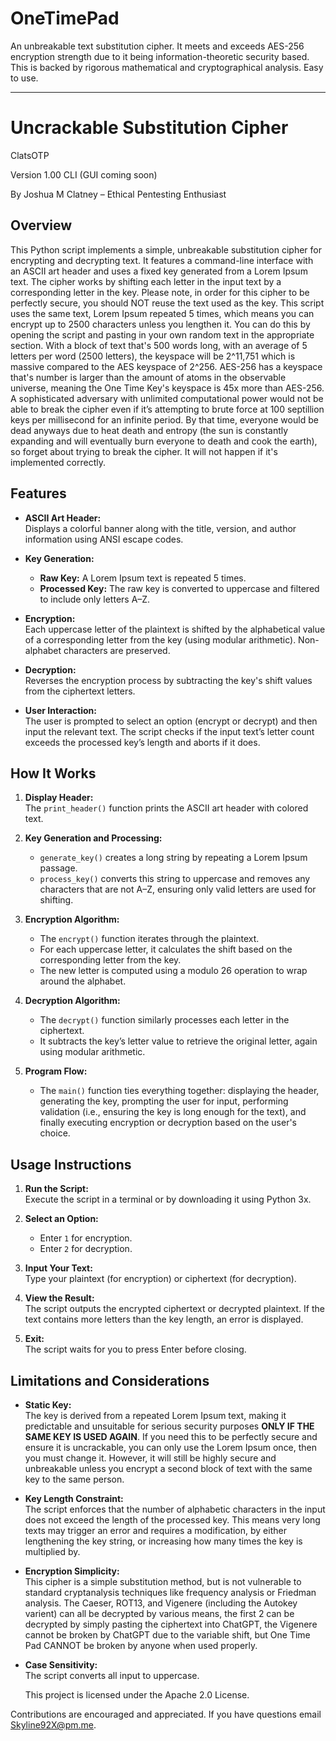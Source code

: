 # OneTimePad
An unbreakable text substitution cipher. It meets and exceeds AES-256 encryption strength due to it being information-theoretic security based. This is backed by rigorous mathematical and cryptographical analysis. Easy to use.

---

# Uncrackable Substitution Cipher

ClatsOTP

Version 1.00 CLI (GUI coming soon) 

By Joshua M Clatney – Ethical Pentesting Enthusiast

## Overview

This Python script implements a simple, unbreakable substitution cipher for encrypting and decrypting text. It features a command-line interface with an ASCII art header and uses a fixed key generated from a Lorem Ipsum text. The cipher works by shifting each letter in the input text by a corresponding letter in the key. Please note, in order for this cipher to be perfectly secure, you should NOT reuse the text used as the key. This script uses the same text, Lorem Ipsum repeated 5 times, which means you can encrypt up to 2500 characters unless you lengthen it. You can do this by opening the script and pasting in your own random text in the appropriate section. With a block of text that's 500 words long, with an average of 5 letters per word (2500 letters), the keyspace will be 2^11,751 which is massive compared to the AES keyspace of 2^256. AES-256 has a keyspace that's number is larger than the amount of atoms in the observable universe, meaning the One Time Key's keyspace is 45x more than AES-256. A sophisticated adversary with unlimited computational power would not be able to break the cipher even if it’s attempting to brute force at 100 septillion keys per millisecond for an infinite period. By that time, everyone would be dead anyways due to heat death and entropy (the sun is constantly expanding and will eventually burn everyone to death and cook the earth), so forget about trying to break the cipher. It will not happen if it's implemented correctly. 

## Features

- **ASCII Art Header:**  
  Displays a colorful banner along with the title, version, and author information using ANSI escape codes.

- **Key Generation:**  
  - **Raw Key:** A Lorem Ipsum text is repeated 5 times.  
  - **Processed Key:** The raw key is converted to uppercase and filtered to include only letters A–Z.
  
- **Encryption:**  
  Each uppercase letter of the plaintext is shifted by the alphabetical value of a corresponding letter from the key (using modular arithmetic). Non-alphabet characters are preserved.
  
- **Decryption:**  
  Reverses the encryption process by subtracting the key's shift values from the ciphertext letters.

- **User Interaction:**  
  The user is prompted to select an option (encrypt or decrypt) and then input the relevant text. The script checks if the input text’s letter count exceeds the processed key’s length and aborts if it does.

## How It Works

1. **Display Header:**  
   The `print_header()` function prints the ASCII art header with colored text.

2. **Key Generation and Processing:**  
   - `generate_key()` creates a long string by repeating a Lorem Ipsum passage.
   - `process_key()` converts this string to uppercase and removes any characters that are not A–Z, ensuring only valid letters are used for shifting.

3. **Encryption Algorithm:**  
   - The `encrypt()` function iterates through the plaintext.  
   - For each uppercase letter, it calculates the shift based on the corresponding letter from the key.
   - The new letter is computed using a modulo 26 operation to wrap around the alphabet.

4. **Decryption Algorithm:**  
   - The `decrypt()` function similarly processes each letter in the ciphertext.  
   - It subtracts the key’s letter value to retrieve the original letter, again using modular arithmetic.

5. **Program Flow:**  
   - The `main()` function ties everything together: displaying the header, generating the key, prompting the user for input, performing validation (i.e., ensuring the key is long enough for the text), and finally executing encryption or decryption based on the user's choice.

## Usage Instructions

1. **Run the Script:**  
   Execute the script in a terminal or by downloading it using Python 3x.

2. **Select an Option:**  
   - Enter `1` for encryption.
   - Enter `2` for decryption.

3. **Input Your Text:**  
   Type your plaintext (for encryption) or ciphertext (for decryption).

4. **View the Result:**  
   The script outputs the encrypted ciphertext or decrypted plaintext. If the text contains more letters than the key length, an error is displayed.

5. **Exit:**  
   The script waits for you to press Enter before closing.

## Limitations and Considerations

- **Static Key:**  
The key is derived from a repeated Lorem Ipsum text, making it predictable and unsuitable for serious security purposes **ONLY IF THE SAME KEY IS USED AGAIN**. If you need this to be perfectly secure and ensure it is uncrackable, you can only use the Lorem Ipsum once, then you must change it. However, it will still be highly secure and unbreakable unless you encrypt a second block of text with the same key to the same person.

- **Key Length Constraint:**  
  The script enforces that the number of alphabetic characters in the input does not exceed the length of the processed key. This means very long texts may trigger an error and requires a modification, by either lengthening the key string, or increasing how many times the key is multiplied by. 

- **Encryption Simplicity:**  
  This cipher is a simple substitution method, but is not vulnerable to standard cryptanalysis techniques like frequency analysis or Friedman analysis. The Caeser, ROT13, and Vigenere (including the Autokey varient) can all be decrypted by various means, the first 2 can be decrypted by simply pasting the ciphertext into ChatGPT, the Vigenere cannot be broken by ChatGPT due to the variable shift, but One Time Pad CANNOT be broken by anyone when used properly. 

- **Case Sensitivity:**  
  The script converts all input to uppercase. 

  This project is licensed under the Apache 2.0 License.

Contributions are encouraged and appreciated. If you have questions email Skyline92X@pm.me. 


